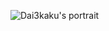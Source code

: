 ![Dai3kaku's portrait](https://iwiz-chie.c.yimg.jp/im_sigg4Ll6xOyQJEq5xQwAidDOUA---x150-y150-exp5m-n1/d/iwiz-chie/qaprof-1124766287?1578392006 "Dai3kaku's portrait")
